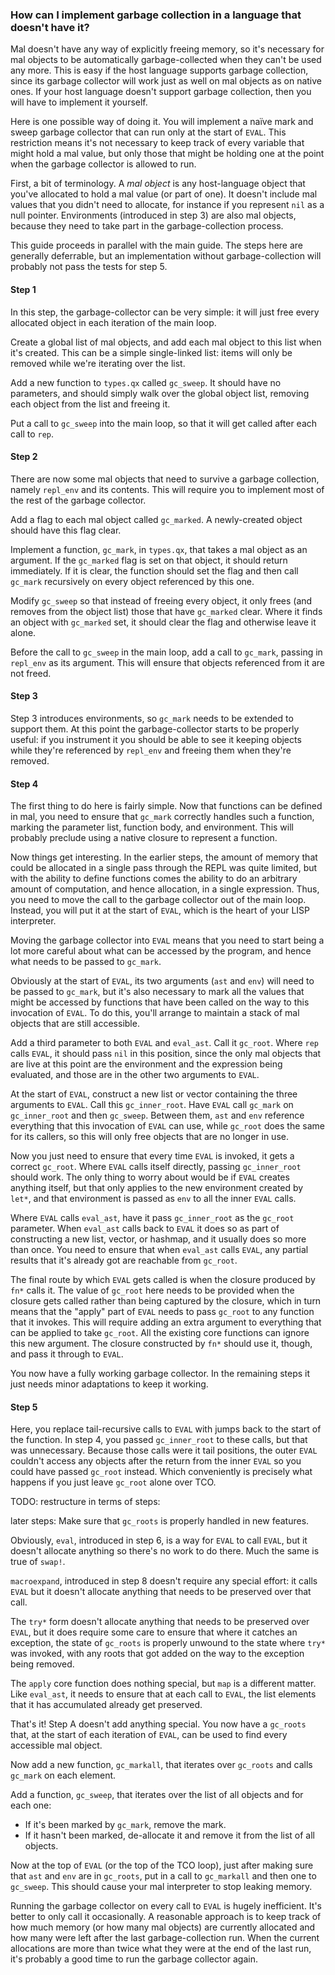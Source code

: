 ### How can I implement garbage collection in a language that doesn't have it?

Mal doesn't have any way of explicitly freeing memory, so it's
necessary for mal objects to be automatically garbage-collected when
they can't be used any more.  This is easy if the host language
supports garbage collection, since its garbage collector will work
just as well on mal objects as on native ones.  If your host language
doesn't support garbage collection, then you will have to implement it
yourself.

Here is one possible way of doing it.  You will implement a naïve mark
and sweep garbage collector that can run only at the start of `EVAL`.
This restriction means it's not necessary to keep track of every
variable that might hold a mal value, but only those that might be
holding one at the point when the garbage collector is allowed to run.

First, a bit of terminology.  A _mal object_ is any host-language
object that you've allocated to hold a mal value (or part of one).  It
doesn't include mal values that you didn't need to allocate, for
instance if you represent `nil` as a null pointer.  Environments
(introduced in step 3) are
also mal objects, because they need to take part in the
garbage-collection process.

This guide proceeds in parallel with the main guide.  The steps here
are generally deferrable, but an implementation without
garbage-collection will probably not pass the tests for step 5.

#### Step 1

In this step, the garbage-collector can be very simple: it will just
free every allocated object in each iteration of the main loop.

Create a global list of mal objects, and add each mal object
to this list when it's created.  This can be a simple single-linked
list: items will only be removed while we're iterating over the list.

Add a new function to `types.qx` called `gc_sweep`.  It should have no
parameters, and should simply walk over the global object list,
removing each object from the list and freeing it.

Put a call to `gc_sweep` into the main loop, so that it will get
called after each call to `rep`.

#### Step 2

There are now some mal objects that need to survive a garbage
collection, namely `repl_env` and its contents.  This will require you
to implement most of the rest of the garbage collector.

Add a flag to each mal object called `gc_marked`.  A newly-created
object should have this flag clear.

Implement a function, `gc_mark`, in `types.qx`, that takes a mal object
as an argument.  If the `gc_marked` flag is set on that
object, it should return immediately.  If it is clear,
the function should set the flag and then call `gc_mark` recursively
on every object referenced by this one.

Modify `gc_sweep` so that instead of freeing every object, it only
frees (and removes from the object list) those that have `gc_marked`
clear.  Where it finds an object with `gc_marked` set, it should clear
the flag and otherwise leave it alone.

Before the call to `gc_sweep` in the main loop, add a call to
`gc_mark`, passing in `repl_env` as its argument.  This will ensure
that objects referenced from it are not freed.

#### Step 3

Step 3 introduces environments, so `gc_mark` needs to be extended to
support them.  At this point the garbage-collector starts to be
properly useful: if you instrument it you should be able to see it
keeping objects while they're referenced by `repl_env` and freeing
them when they're removed.

#### Step 4

The first thing to do here is fairly simple.  Now that functions
can be defined in mal, you need to
ensure that `gc_mark` correctly handles such a function, marking the
parameter list, function body, and environment.  This will probably
preclude using a native closure to represent a function.

Now things get interesting.  In the earlier steps, the amount of
memory that could be allocated in a single pass through the REPL was
quite limited, but with the ability to define functions comes the
ability to do an arbitrary amount of computation, and hence
allocation, in a single expression.  Thus, you need to move the call to
the garbage collector out of the main loop.  Instead, you will put it
at the start of `EVAL`, which is the heart of your LISP interpreter.

Moving the garbage collector into `EVAL` means that you need to start
being a lot more careful about what can be accessed by the program,
and hence what needs to be passed to `gc_mark`.

Obviously at the start of `EVAL`, its two
arguments (`ast` and `env`) will need to be passed to `gc_mark`, but
it's also necessary to mark all the values that might be accessed by
functions that have been called on the way to this invocation of
`EVAL`.  To do this, you'll arrange to maintain a stack of mal objects
that are still accessible.

Add a third parameter to both `EVAL` and `eval_ast`.  Call it
`gc_root`.  Where `rep` calls `EVAL`, it should pass `nil` in this
position, since the only mal objects that are live at this point are
the environment and the expression being evaluated, and those are in
the other two arguments to `EVAL`.

At the start of `EVAL`, construct a new list or vector containing the
three arguments to `EVAL`.  Call this `gc_inner_root`.  Have `EVAL`
call `gc_mark` on `gc_inner_root` and then `gc_sweep`.  Between them,
`ast` and `env` reference everything that this invocation of `EVAL`
can use, while `gc_root` does the same for its callers, so this will
only free objects that are no longer in use.

Now you just need to ensure that every time `EVAL` is invoked, it
gets a correct `gc_root`.  Where `EVAL` calls itself directly, passing
`gc_inner_root` should work.  The only thing to worry about would be
if `EVAL` creates anything itself, but that only applies to the new
environment created by `let*`, and that environment is passed as
`env` to all the inner `EVAL` calls.

Where `EVAL` calls `eval_ast`, have it pass `gc_inner_root` as the
`gc_root` parameter.  When `eval_ast` calls back to `EVAL` it does so
as part of constructing a new list, vector, or hashmap, and it usually
does so more than once.  You need to ensure that when `eval_ast` calls
`EVAL`, any partial results that it's already got are reachable from
`gc_root`.

The final route by which `EVAL` gets called is when the closure
produced by `fn*` calls it.  The value of `gc_root` here needs to be
provided when the closure gets called rather than being captured by
the closure, which in turn means that the "apply" part of `EVAL` needs
to pass `gc_root` to any function that it invokes.  This will require
adding an extra argument to everything that can be applied to take
`gc_root`.  All the existing core functions can ignore this new argument.
The closure constructed by `fn*` should use it, though, and pass it
through to `EVAL`.

You now have a fully working garbage collector.  In the remaining
steps it just needs minor adaptations to keep it working.

#### Step 5

Here, you replace tail-recursive calls to `EVAL` with jumps back to
the start of the function.  In step 4, you passed `gc_inner_root` to
these calls, but that was unnecessary.  Because those calls were it
tail positions, the outer `EVAL` couldn't access any objects after the
return from the inner `EVAL` so you could have passed `gc_root`
instead.  Which conveniently is precisely what happens if you just
leave `gc_root` alone over TCO.

TODO: restructure in terms of steps:

later steps: Make sure that `gc_roots` is properly handled in new
features.

Obviously, `eval`, introduced in step 6, is a way for `EVAL` to call
`EVAL`, but it doesn't allocate anything so there's no work to do
there.  Much the same is true of `swap!`.

`macroexpand`, introduced in step 8 doesn't require any special
effort: it calls `EVAL` but it doesn't allocate anything that needs to
be preserved over that call.

The `try*` form doesn't allocate anything that needs to be preserved
over `EVAL`, but it does require some care to ensure that where it
catches an exception, the state of `gc_roots` is properly unwound to
the state where `try*` was invoked, with any roots that got added on
the way to the exception being removed.

The `apply` core function does nothing special, but `map` is a
different matter.  Like `eval_ast`, it needs to ensure that at each
call to `EVAL`, the list elements that it has accumulated already get
preserved.

That's it!  Step A doesn't add anything special.  You now have a
`gc_roots` that, at the start of each iteration of `EVAL`, can be used
to find every accessible mal object.

Now add a new function, `gc_markall`, that iterates over `gc_roots`
and calls `gc_mark` on each element.

Add a function, `gc_sweep`, that iterates over the list of all objects
and for each one:

* If it's been marked by `gc_mark`, remove the mark.
* If it hasn't been marked, de-allocate it and remove it from the list
  of all objects.

Now at the top of `EVAL` (or the top of the TCO loop), just after
making sure that `ast` and `env` are in `gc_roots`, put in a call to
`gc_markall` and then one to `gc_sweep`.  This should cause your mal
interpreter to stop leaking memory.

Running the garbage collector on every call to `EVAL` is hugely
inefficient.  It's better to only call it occasionally.  A reasonable
approach is to keep track of how much memory (or how many mal objects) are
currently allocated and how many were left after the last
garbage-collection run.  When the current allocations are more than
twice what they were at the end of the last run, it's probably a good
time to run the garbage collector again.
